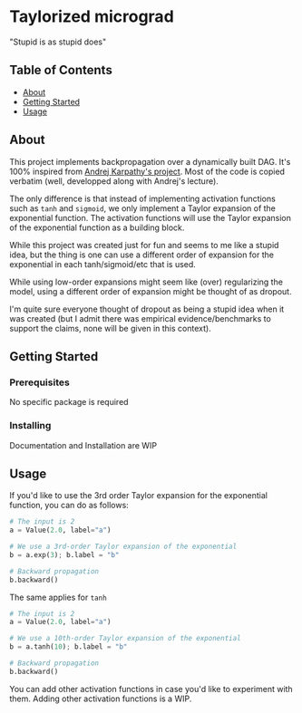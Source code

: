 # Taylorized micrograd

"Stupid is as stupid does"

## Table of Contents

- [About](#about)
- [Getting Started](#getting_started)
- [Usage](#usage)

## About <a name = "about"></a>

This project implements backpropagation over a dynamically built DAG. It's 100% inspired from [Andrej Karpathy's project](https://github.com/karpathy/micrograd). Most of the code is copied verbatim (well, developped along with Andrej's lecture).

The only difference is that instead of implementing activation functions such as `tanh` and `sigmoid`, we only implement a Taylor expansion of the exponential function.
The activation functions will use the Taylor expansion of the exponential function as a building block.

While this project was created just for fun and seems to me like a stupid idea, but the thing is one can use a different order of expansion for the exponential in each tanh/sigmoid/etc that is used.

While using low-order expansions might seem like (over) regularizing the model, using a different order of expansion might be thought of as dropout.

I'm quite sure everyone thought of dropout as being a stupid idea when it was created (but I admit there was empirical evidence/benchmarks to support the claims, none will be given in this context).

## Getting Started <a name = "getting_started"></a>



### Prerequisites

No specific package is required

### Installing

Documentation and Installation are WIP

## Usage <a name = "usage"></a>

If you'd like to use the 3rd order Taylor expansion for the exponential function, you can do as follows:

```python
# The input is 2
a = Value(2.0, label="a")

# We use a 3rd-order Taylor expansion of the exponential
b = a.exp(3); b.label = "b"

# Backward propagation
b.backward()
```

The same applies for `tanh`

```python
# The input is 2
a = Value(2.0, label="a")

# We use a 10th-order Taylor expansion of the exponential
b = a.tanh(10); b.label = "b"

# Backward propagation
b.backward()
```

You can add other activation functions in case you'd like to experiment with them. Adding other activation functions is a WIP.
